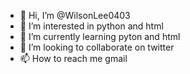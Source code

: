 - 👋 Hi, I’m @WilsonLee0403
- 👀 I’m interested in python and html
- 🌱 I’m currently learning pyton and html
- 💞️ I’m looking to collaborate on twitter
- 📫 How to reach me gmail

<!---
WilsonLee0403/WilsonLee0403 is a ✨ special ✨ repository because its `README.md` (this file) appears on your GitHub profile.
You can click the Preview link to take a look at your changes.
--->
